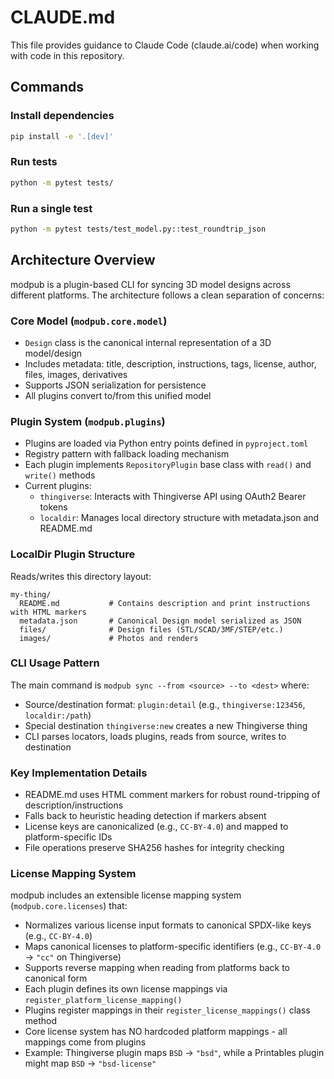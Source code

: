 # CLAUDE.md

This file provides guidance to Claude Code (claude.ai/code) when working with code in this repository.

## Commands

### Install dependencies
```bash
pip install -e '.[dev]'
```

### Run tests
```bash
python -m pytest tests/
```

### Run a single test
```bash
python -m pytest tests/test_model.py::test_roundtrip_json
```

## Architecture Overview

modpub is a plugin-based CLI for syncing 3D model designs across different platforms. The architecture follows a clean separation of concerns:

### Core Model (`modpub.core.model`)
- `Design` class is the canonical internal representation of a 3D model/design
- Includes metadata: title, description, instructions, tags, license, author, files, images, derivatives
- Supports JSON serialization for persistence
- All plugins convert to/from this unified model

### Plugin System (`modpub.plugins`)
- Plugins are loaded via Python entry points defined in `pyproject.toml`
- Registry pattern with fallback loading mechanism
- Each plugin implements `RepositoryPlugin` base class with `read()` and `write()` methods
- Current plugins:
  - `thingiverse`: Interacts with Thingiverse API using OAuth2 Bearer tokens
  - `localdir`: Manages local directory structure with metadata.json and README.md

### LocalDir Plugin Structure
Reads/writes this directory layout:
```
my-thing/
  README.md           # Contains description and print instructions with HTML markers
  metadata.json       # Canonical Design model serialized as JSON
  files/              # Design files (STL/SCAD/3MF/STEP/etc.)
  images/             # Photos and renders
```

### CLI Usage Pattern
The main command is `modpub sync --from <source> --to <dest>` where:
- Source/destination format: `plugin:detail` (e.g., `thingiverse:123456`, `localdir:/path`)
- Special destination `thingiverse:new` creates a new Thingiverse thing
- CLI parses locators, loads plugins, reads from source, writes to destination

### Key Implementation Details
- README.md uses HTML comment markers for robust round-tripping of description/instructions
- Falls back to heuristic heading detection if markers absent
- License keys are canonicalized (e.g., `CC-BY-4.0`) and mapped to platform-specific IDs
- File operations preserve SHA256 hashes for integrity checking

### License Mapping System
modpub includes an extensible license mapping system (`modpub.core.licenses`) that:
- Normalizes various license input formats to canonical SPDX-like keys (e.g., `CC-BY-4.0`)
- Maps canonical licenses to platform-specific identifiers (e.g., `CC-BY-4.0` → `"cc"` on Thingiverse)
- Supports reverse mapping when reading from platforms back to canonical form
- Each plugin defines its own license mappings via `register_platform_license_mapping()`
- Plugins register mappings in their `register_license_mappings()` class method
- Core license system has NO hardcoded platform mappings - all mappings come from plugins
- Example: Thingiverse plugin maps `BSD` → `"bsd"`, while a Printables plugin might map `BSD` → `"bsd-license"`